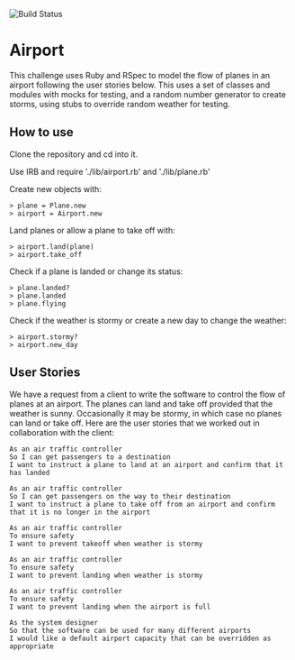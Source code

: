 ![Build Status](https://travis-ci.org/sophieklm/airport_challenge.svg?branch=master)

Airport
=================

This challenge uses Ruby and RSpec to model the flow of planes in an airport following the user stories below. This uses a set of classes and modules with mocks for testing, and a random number generator to create storms, using stubs to override random weather for testing.

How to use
---------

Clone the repository and cd into it.

Use IRB and require './lib/airport.rb' and './lib/plane.rb'

Create new objects with:

```shell
> plane = Plane.new
> airport = Airport.new
```

Land planes or allow a plane to take off with:

```shell
> airport.land(plane)
> airport.take_off
```

Check if a plane is landed or change its status:

```shell
> plane.landed?
> plane.landed
> plane.flying
```

Check if the weather is stormy or create a new day to change the weather:
```shell
> airport.stormy?
> airport.new_day
```

User Stories
-----

We have a request from a client to write the software to control the flow of planes at an airport. The planes can land and take off provided that the weather is sunny. Occasionally it may be stormy, in which case no planes can land or take off.  Here are the user stories that we worked out in collaboration with the client:

```
As an air traffic controller
So I can get passengers to a destination
I want to instruct a plane to land at an airport and confirm that it has landed

As an air traffic controller
So I can get passengers on the way to their destination
I want to instruct a plane to take off from an airport and confirm that it is no longer in the airport

As an air traffic controller
To ensure safety
I want to prevent takeoff when weather is stormy

As an air traffic controller
To ensure safety
I want to prevent landing when weather is stormy

As an air traffic controller
To ensure safety
I want to prevent landing when the airport is full

As the system designer
So that the software can be used for many different airports
I would like a default airport capacity that can be overridden as appropriate
```
